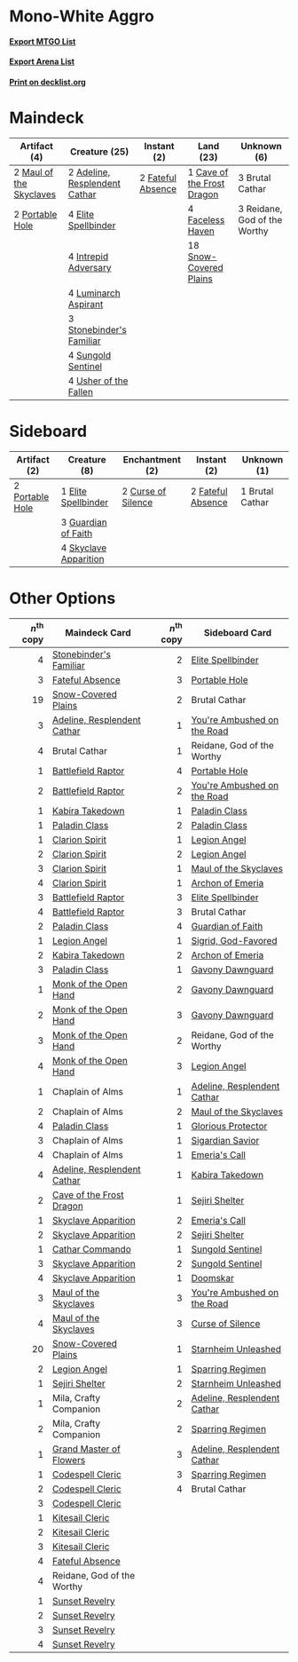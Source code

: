 # Mono-White Aggro

#### [Export MTGO List](../collection/Mono-White%20Aggro/Mono-White%20Aggro.txt)
#### [Export Arena List](../collection/Mono-White%20Aggro/Mono-White%20Aggro_arena.txt)
#### [Print on decklist.org](http://decklist.org/?deckmain=2%09Adeline,%20Resplendent%20Cathar%0A3%09Brutal%20Cathar%0A1%09Cave%20of%20the%20Frost%20Dragon%0A4%09Elite%20Spellbinder%0A4%09Faceless%20Haven%0A2%09Fateful%20Absence%0A4%09Intrepid%20Adversary%0A4%09Luminarch%20Aspirant%0A2%09Maul%20of%20the%20Skyclaves%0A2%09Portable%20Hole%0A3%09Reidane,%20God%20of%20the%20Worthy%0A18%09Snow-Covered%20Plains%0A3%09Stonebinder's%20Familiar%0A4%09Sungold%20Sentinel%0A4%09Usher%20of%20the%20Fallen&deckside=1%09Brutal%20Cathar%0A2%09Curse%20of%20Silence%0A1%09Elite%20Spellbinder%0A2%09Fateful%20Absence%0A3%09Guardian%20of%20Faith%0A2%09Portable%20Hole%0A4%09Skyclave%20Apparition)
# Maindeck

|                                           Artifact (4)                                           |                                             Creature (25)                                              |                                        Instant (2)                                         |                                              Land (23)                                              |        Unknown (6)         |
|--------------------------------------------------------------------------------------------------|--------------------------------------------------------------------------------------------------------|--------------------------------------------------------------------------------------------|-----------------------------------------------------------------------------------------------------|----------------------------|
|2 [Maul of the Skyclaves](http://gatherer.wizards.com/Pages/Card/Details.aspx?multiverseid=491651)|2 [Adeline, Resplendent Cathar](http://gatherer.wizards.com/Pages/Card/Details.aspx?multiverseid=534751)|2 [Fateful Absence](http://gatherer.wizards.com/Pages/Card/Details.aspx?multiverseid=534774)|1 [Cave of the Frost Dragon](http://gatherer.wizards.com/Pages/Card/Details.aspx?multiverseid=527540)|3 Brutal Cathar             |
|2 [Portable Hole](http://gatherer.wizards.com/Pages/Card/Details.aspx?multiverseid=527320)        |4 [Elite Spellbinder](http://gatherer.wizards.com/Pages/Card/Details.aspx?multiverseid=513494)          |                                                                                            |4 [Faceless Haven](http://gatherer.wizards.com/Pages/Card/Details.aspx?multiverseid=503874)          |3 Reidane, God of the Worthy|
|                                                                                                  |4 [Intrepid Adversary](http://gatherer.wizards.com/Pages/Card/Details.aspx?multiverseid=534781)         |                                                                                            |18 [Snow-Covered Plains](http://gatherer.wizards.com/Pages/Card/Details.aspx?multiverseid=121267)    |                            |
|                                                                                                  |4 [Luminarch Aspirant](http://gatherer.wizards.com/Pages/Card/Details.aspx?multiverseid=491647)         |                                                                                            |                                                                                                     |                            |
|                                                                                                  |3 [Stonebinder's Familiar](http://gatherer.wizards.com/Pages/Card/Details.aspx?multiverseid=513508)     |                                                                                            |                                                                                                     |                            |
|                                                                                                  |4 [Sungold Sentinel](http://gatherer.wizards.com/Pages/Card/Details.aspx?multiverseid=534795)           |                                                                                            |                                                                                                     |                            |
|                                                                                                  |4 [Usher of the Fallen](http://gatherer.wizards.com/Pages/Card/Details.aspx?multiverseid=503641)        |                                                                                            |                                                                                                     |                            |


# Sideboard

|                                       Artifact (2)                                       |                                          Creature (8)                                          |                                       Enchantment (2)                                       |                                        Instant (2)                                         |  Unknown (1)  |
|------------------------------------------------------------------------------------------|------------------------------------------------------------------------------------------------|---------------------------------------------------------------------------------------------|--------------------------------------------------------------------------------------------|---------------|
|2 [Portable Hole](http://gatherer.wizards.com/Pages/Card/Details.aspx?multiverseid=527320)|1 [Elite Spellbinder](http://gatherer.wizards.com/Pages/Card/Details.aspx?multiverseid=513494)  |2 [Curse of Silence](http://gatherer.wizards.com/Pages/Card/Details.aspx?multiverseid=534770)|2 [Fateful Absence](http://gatherer.wizards.com/Pages/Card/Details.aspx?multiverseid=534774)|1 Brutal Cathar|
|                                                                                          |3 [Guardian of Faith](http://gatherer.wizards.com/Pages/Card/Details.aspx?multiverseid=527305)  |                                                                                             |                                                                                            |               |
|                                                                                          |4 [Skyclave Apparition](http://gatherer.wizards.com/Pages/Card/Details.aspx?multiverseid=495603)|                                                                                             |                                                                                            |               |


# Other Options

|*n*<sup>th</sup> copy|                                            Maindeck Card                                             |*n*<sup>th</sup> copy|                                            Sideboard Card                                            |
|--------------------:|------------------------------------------------------------------------------------------------------|--------------------:|------------------------------------------------------------------------------------------------------|
|                    4|[Stonebinder's Familiar](http://gatherer.wizards.com/Pages/Card/Details.aspx?multiverseid=513508)     |                    2|[Elite Spellbinder](http://gatherer.wizards.com/Pages/Card/Details.aspx?multiverseid=513494)          |
|                    3|[Fateful Absence](http://gatherer.wizards.com/Pages/Card/Details.aspx?multiverseid=534774)            |                    3|[Portable Hole](http://gatherer.wizards.com/Pages/Card/Details.aspx?multiverseid=527320)              |
|                   19|[Snow-Covered Plains](http://gatherer.wizards.com/Pages/Card/Details.aspx?multiverseid=121267)        |                    2|Brutal Cathar                                                                                         |
|                    3|[Adeline, Resplendent Cathar](http://gatherer.wizards.com/Pages/Card/Details.aspx?multiverseid=534751)|                    1|[You're Ambushed on the Road](http://gatherer.wizards.com/Pages/Card/Details.aspx?multiverseid=527330)|
|                    4|Brutal Cathar                                                                                         |                    1|Reidane, God of the Worthy                                                                            |
|                    1|[Battlefield Raptor](http://gatherer.wizards.com/Pages/Card/Details.aspx?multiverseid=503607)         |                    4|[Portable Hole](http://gatherer.wizards.com/Pages/Card/Details.aspx?multiverseid=527320)              |
|                    2|[Battlefield Raptor](http://gatherer.wizards.com/Pages/Card/Details.aspx?multiverseid=503607)         |                    2|[You're Ambushed on the Road](http://gatherer.wizards.com/Pages/Card/Details.aspx?multiverseid=527330)|
|                    1|[Kabira Takedown](http://gatherer.wizards.com/Pages/Card/Details.aspx?multiverseid=491641)            |                    1|[Paladin Class](http://gatherer.wizards.com/Pages/Card/Details.aspx?multiverseid=527316)              |
|                    1|[Paladin Class](http://gatherer.wizards.com/Pages/Card/Details.aspx?multiverseid=527316)              |                    2|[Paladin Class](http://gatherer.wizards.com/Pages/Card/Details.aspx?multiverseid=527316)              |
|                    1|[Clarion Spirit](http://gatherer.wizards.com/Pages/Card/Details.aspx?multiverseid=503610)             |                    1|[Legion Angel](http://gatherer.wizards.com/Pages/Card/Details.aspx?multiverseid=491646)               |
|                    2|[Clarion Spirit](http://gatherer.wizards.com/Pages/Card/Details.aspx?multiverseid=503610)             |                    2|[Legion Angel](http://gatherer.wizards.com/Pages/Card/Details.aspx?multiverseid=491646)               |
|                    3|[Clarion Spirit](http://gatherer.wizards.com/Pages/Card/Details.aspx?multiverseid=503610)             |                    1|[Maul of the Skyclaves](http://gatherer.wizards.com/Pages/Card/Details.aspx?multiverseid=491651)      |
|                    4|[Clarion Spirit](http://gatherer.wizards.com/Pages/Card/Details.aspx?multiverseid=503610)             |                    1|[Archon of Emeria](http://gatherer.wizards.com/Pages/Card/Details.aspx?multiverseid=495594)           |
|                    3|[Battlefield Raptor](http://gatherer.wizards.com/Pages/Card/Details.aspx?multiverseid=503607)         |                    3|[Elite Spellbinder](http://gatherer.wizards.com/Pages/Card/Details.aspx?multiverseid=513494)          |
|                    4|[Battlefield Raptor](http://gatherer.wizards.com/Pages/Card/Details.aspx?multiverseid=503607)         |                    3|Brutal Cathar                                                                                         |
|                    2|[Paladin Class](http://gatherer.wizards.com/Pages/Card/Details.aspx?multiverseid=527316)              |                    4|[Guardian of Faith](http://gatherer.wizards.com/Pages/Card/Details.aspx?multiverseid=527305)          |
|                    1|[Legion Angel](http://gatherer.wizards.com/Pages/Card/Details.aspx?multiverseid=491646)               |                    1|[Sigrid, God-Favored](http://gatherer.wizards.com/Pages/Card/Details.aspx?multiverseid=503635)        |
|                    2|[Kabira Takedown](http://gatherer.wizards.com/Pages/Card/Details.aspx?multiverseid=491641)            |                    2|[Archon of Emeria](http://gatherer.wizards.com/Pages/Card/Details.aspx?multiverseid=495594)           |
|                    3|[Paladin Class](http://gatherer.wizards.com/Pages/Card/Details.aspx?multiverseid=527316)              |                    1|[Gavony Dawnguard](http://gatherer.wizards.com/Pages/Card/Details.aspx?multiverseid=534776)           |
|                    1|[Monk of the Open Hand](http://gatherer.wizards.com/Pages/Card/Details.aspx?multiverseid=527312)      |                    2|[Gavony Dawnguard](http://gatherer.wizards.com/Pages/Card/Details.aspx?multiverseid=534776)           |
|                    2|[Monk of the Open Hand](http://gatherer.wizards.com/Pages/Card/Details.aspx?multiverseid=527312)      |                    3|[Gavony Dawnguard](http://gatherer.wizards.com/Pages/Card/Details.aspx?multiverseid=534776)           |
|                    3|[Monk of the Open Hand](http://gatherer.wizards.com/Pages/Card/Details.aspx?multiverseid=527312)      |                    2|Reidane, God of the Worthy                                                                            |
|                    4|[Monk of the Open Hand](http://gatherer.wizards.com/Pages/Card/Details.aspx?multiverseid=527312)      |                    3|[Legion Angel](http://gatherer.wizards.com/Pages/Card/Details.aspx?multiverseid=491646)               |
|                    1|Chaplain of Alms                                                                                      |                    1|[Adeline, Resplendent Cathar](http://gatherer.wizards.com/Pages/Card/Details.aspx?multiverseid=534751)|
|                    2|Chaplain of Alms                                                                                      |                    2|[Maul of the Skyclaves](http://gatherer.wizards.com/Pages/Card/Details.aspx?multiverseid=491651)      |
|                    4|[Paladin Class](http://gatherer.wizards.com/Pages/Card/Details.aspx?multiverseid=527316)              |                    1|[Glorious Protector](http://gatherer.wizards.com/Pages/Card/Details.aspx?multiverseid=503616)         |
|                    3|Chaplain of Alms                                                                                      |                    1|[Sigardian Savior](http://gatherer.wizards.com/Pages/Card/Details.aspx?multiverseid=534792)           |
|                    4|Chaplain of Alms                                                                                      |                    1|[Emeria's Call](http://gatherer.wizards.com/Pages/Card/Details.aspx?multiverseid=491633)              |
|                    4|[Adeline, Resplendent Cathar](http://gatherer.wizards.com/Pages/Card/Details.aspx?multiverseid=534751)|                    1|[Kabira Takedown](http://gatherer.wizards.com/Pages/Card/Details.aspx?multiverseid=491641)            |
|                    2|[Cave of the Frost Dragon](http://gatherer.wizards.com/Pages/Card/Details.aspx?multiverseid=527540)   |                    1|[Sejiri Shelter](http://gatherer.wizards.com/Pages/Card/Details.aspx?multiverseid=491662)             |
|                    1|[Skyclave Apparition](http://gatherer.wizards.com/Pages/Card/Details.aspx?multiverseid=495603)        |                    2|[Emeria's Call](http://gatherer.wizards.com/Pages/Card/Details.aspx?multiverseid=491633)              |
|                    2|[Skyclave Apparition](http://gatherer.wizards.com/Pages/Card/Details.aspx?multiverseid=495603)        |                    2|[Sejiri Shelter](http://gatherer.wizards.com/Pages/Card/Details.aspx?multiverseid=491662)             |
|                    1|[Cathar Commando](http://gatherer.wizards.com/Pages/Card/Details.aspx?multiverseid=534764)            |                    1|[Sungold Sentinel](http://gatherer.wizards.com/Pages/Card/Details.aspx?multiverseid=534795)           |
|                    3|[Skyclave Apparition](http://gatherer.wizards.com/Pages/Card/Details.aspx?multiverseid=495603)        |                    2|[Sungold Sentinel](http://gatherer.wizards.com/Pages/Card/Details.aspx?multiverseid=534795)           |
|                    4|[Skyclave Apparition](http://gatherer.wizards.com/Pages/Card/Details.aspx?multiverseid=495603)        |                    1|[Doomskar](http://gatherer.wizards.com/Pages/Card/Details.aspx?multiverseid=503613)                   |
|                    3|[Maul of the Skyclaves](http://gatherer.wizards.com/Pages/Card/Details.aspx?multiverseid=491651)      |                    3|[You're Ambushed on the Road](http://gatherer.wizards.com/Pages/Card/Details.aspx?multiverseid=527330)|
|                    4|[Maul of the Skyclaves](http://gatherer.wizards.com/Pages/Card/Details.aspx?multiverseid=491651)      |                    3|[Curse of Silence](http://gatherer.wizards.com/Pages/Card/Details.aspx?multiverseid=534770)           |
|                   20|[Snow-Covered Plains](http://gatherer.wizards.com/Pages/Card/Details.aspx?multiverseid=121267)        |                    1|[Starnheim Unleashed](http://gatherer.wizards.com/Pages/Card/Details.aspx?multiverseid=503639)        |
|                    2|[Legion Angel](http://gatherer.wizards.com/Pages/Card/Details.aspx?multiverseid=491646)               |                    1|[Sparring Regimen](http://gatherer.wizards.com/Pages/Card/Details.aspx?multiverseid=513506)           |
|                    1|[Sejiri Shelter](http://gatherer.wizards.com/Pages/Card/Details.aspx?multiverseid=491662)             |                    2|[Starnheim Unleashed](http://gatherer.wizards.com/Pages/Card/Details.aspx?multiverseid=503639)        |
|                    1|Mila, Crafty Companion                                                                                |                    2|[Adeline, Resplendent Cathar](http://gatherer.wizards.com/Pages/Card/Details.aspx?multiverseid=534751)|
|                    2|Mila, Crafty Companion                                                                                |                    2|[Sparring Regimen](http://gatherer.wizards.com/Pages/Card/Details.aspx?multiverseid=513506)           |
|                    1|[Grand Master of Flowers](http://gatherer.wizards.com/Pages/Card/Details.aspx?multiverseid=527304)    |                    3|[Adeline, Resplendent Cathar](http://gatherer.wizards.com/Pages/Card/Details.aspx?multiverseid=534751)|
|                    1|[Codespell Cleric](http://gatherer.wizards.com/Pages/Card/Details.aspx?multiverseid=503611)           |                    3|[Sparring Regimen](http://gatherer.wizards.com/Pages/Card/Details.aspx?multiverseid=513506)           |
|                    2|[Codespell Cleric](http://gatherer.wizards.com/Pages/Card/Details.aspx?multiverseid=503611)           |                    4|Brutal Cathar                                                                                         |
|                    3|[Codespell Cleric](http://gatherer.wizards.com/Pages/Card/Details.aspx?multiverseid=503611)           |                     |                                                                                                      |
|                    1|[Kitesail Cleric](http://gatherer.wizards.com/Pages/Card/Details.aspx?multiverseid=491643)            |                     |                                                                                                      |
|                    2|[Kitesail Cleric](http://gatherer.wizards.com/Pages/Card/Details.aspx?multiverseid=491643)            |                     |                                                                                                      |
|                    3|[Kitesail Cleric](http://gatherer.wizards.com/Pages/Card/Details.aspx?multiverseid=491643)            |                     |                                                                                                      |
|                    4|[Fateful Absence](http://gatherer.wizards.com/Pages/Card/Details.aspx?multiverseid=534774)            |                     |                                                                                                      |
|                    4|Reidane, God of the Worthy                                                                            |                     |                                                                                                      |
|                    1|[Sunset Revelry](http://gatherer.wizards.com/Pages/Card/Details.aspx?multiverseid=534796)             |                     |                                                                                                      |
|                    2|[Sunset Revelry](http://gatherer.wizards.com/Pages/Card/Details.aspx?multiverseid=534796)             |                     |                                                                                                      |
|                    3|[Sunset Revelry](http://gatherer.wizards.com/Pages/Card/Details.aspx?multiverseid=534796)             |                     |                                                                                                      |
|                    4|[Sunset Revelry](http://gatherer.wizards.com/Pages/Card/Details.aspx?multiverseid=534796)             |                     |                                                                                                      |

